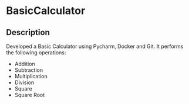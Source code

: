 # BasicCalculator

## Description
Developed a Basic Calculator using Pycharm, Docker and Git. It performs the following operations:
* Addition
* Subtraction
* Multiplication
* Division
* Square
* Square Root
